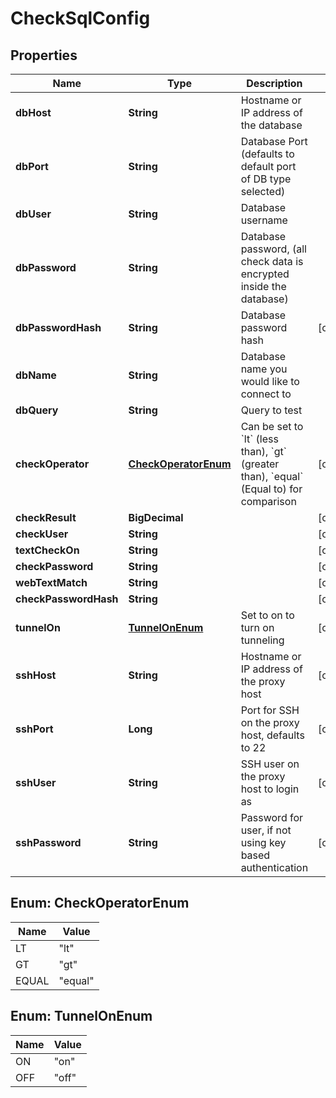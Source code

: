 

# CheckSqlConfig

## Properties

Name | Type | Description | Notes
------------ | ------------- | ------------- | -------------
**dbHost** | **String** | Hostname or IP address of the database | 
**dbPort** | **String** | Database Port (defaults to default port of DB type selected) | 
**dbUser** | **String** | Database username | 
**dbPassword** | **String** | Database password, (all check data is encrypted inside the database) | 
**dbPasswordHash** | **String** | Database password hash |  [optional]
**dbName** | **String** | Database name you would like to connect to | 
**dbQuery** | **String** | Query to test | 
**checkOperator** | [**CheckOperatorEnum**](#CheckOperatorEnum) | Can be set to &#x60;lt&#x60; (less than), &#x60;gt&#x60; (greater than), &#x60;equal&#x60; (Equal to) for comparison |  [optional]
**checkResult** | **BigDecimal** |  |  [optional]
**checkUser** | **String** |  |  [optional]
**textCheckOn** | **String** |  |  [optional]
**checkPassword** | **String** |  |  [optional]
**webTextMatch** | **String** |  |  [optional]
**checkPasswordHash** | **String** |  |  [optional]
**tunnelOn** | [**TunnelOnEnum**](#TunnelOnEnum) | Set to on to turn on tunneling |  [optional]
**sshHost** | **String** | Hostname or IP address of the proxy host |  [optional]
**sshPort** | **Long** | Port for SSH on the proxy host, defaults to 22 |  [optional]
**sshUser** | **String** | SSH user on the proxy host to login as |  [optional]
**sshPassword** | **String** | Password for user, if not using key based authentication |  [optional]



## Enum: CheckOperatorEnum

Name | Value
---- | -----
LT | &quot;lt&quot;
GT | &quot;gt&quot;
EQUAL | &quot;equal&quot;



## Enum: TunnelOnEnum

Name | Value
---- | -----
ON | &quot;on&quot;
OFF | &quot;off&quot;



